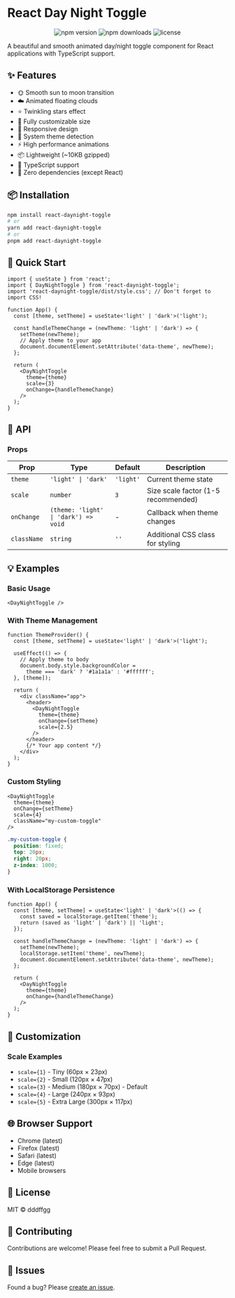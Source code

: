 # React Day Night Toggle

<p align="center">
  <img src="https://img.shields.io/npm/v/react-daynight-toggle" alt="npm version" />
  <img src="https://img.shields.io/npm/dm/react-daynight-toggle" alt="npm downloads" />
  <img src="https://img.shields.io/badge/license-MIT-blue.svg" alt="license" />
</p>

A beautiful and smooth animated day/night toggle component for React applications with TypeScript support.

## ✨ Features

- 🌞 Smooth sun to moon transition
- ☁️ Animated floating clouds
- ⭐ Twinkling stars effect
- 🎨 Fully customizable size
- 📱 Responsive design
- 🔄 System theme detection
- ⚡ High performance animations
- 📦 Lightweight (~10KB gzipped)
- 🔧 TypeScript support
- 🎯 Zero dependencies (except React)

## 📦 Installation

```bash
npm install react-daynight-toggle
# or
yarn add react-daynight-toggle
# or
pnpm add react-daynight-toggle
```

## 🚀 Quick Start

```tsx
import { useState } from 'react';
import { DayNightToggle } from 'react-daynight-toggle';
import 'react-daynight-toggle/dist/style.css'; // Don't forget to import CSS!

function App() {
  const [theme, setTheme] = useState<'light' | 'dark'>('light');

  const handleThemeChange = (newTheme: 'light' | 'dark') => {
    setTheme(newTheme);
    // Apply theme to your app
    document.documentElement.setAttribute('data-theme', newTheme);
  };

  return (
    <DayNightToggle
      theme={theme}
      scale={3}
      onChange={handleThemeChange}
    />
  );
}
```

## 📖 API

### Props

| Prop | Type | Default | Description |
|------|------|---------|-------------|
| `theme` | `'light' \| 'dark'` | `'light'` | Current theme state |
| `scale` | `number` | `3` | Size scale factor (1-5 recommended) |
| `onChange` | `(theme: 'light' \| 'dark') => void` | - | Callback when theme changes |
| `className` | `string` | `''` | Additional CSS class for styling |

## 💡 Examples

### Basic Usage
```tsx
<DayNightToggle />
```

### With Theme Management
```tsx
function ThemeProvider() {
  const [theme, setTheme] = useState<'light' | 'dark'>('light');

  useEffect(() => {
    // Apply theme to body
    document.body.style.backgroundColor = 
      theme === 'dark' ? '#1a1a1a' : '#ffffff';
  }, [theme]);

  return (
    <div className="app">
      <header>
        <DayNightToggle
          theme={theme}
          onChange={setTheme}
          scale={2.5}
        />
      </header>
      {/* Your app content */}
    </div>
  );
}
```

### Custom Styling
```tsx
<DayNightToggle
  theme={theme}
  onChange={setTheme}
  scale={4}
  className="my-custom-toggle"
/>
```

```css
.my-custom-toggle {
  position: fixed;
  top: 20px;
  right: 20px;
  z-index: 1000;
}
```

### With LocalStorage Persistence
```tsx
function App() {
  const [theme, setTheme] = useState<'light' | 'dark'>(() => {
    const saved = localStorage.getItem('theme');
    return (saved as 'light' | 'dark') || 'light';
  });

  const handleThemeChange = (newTheme: 'light' | 'dark') => {
    setTheme(newTheme);
    localStorage.setItem('theme', newTheme);
    document.documentElement.setAttribute('data-theme', newTheme);
  };

  return (
    <DayNightToggle
      theme={theme}
      onChange={handleThemeChange}
    />
  );
}
```

## 🎨 Customization

### Scale Examples
- `scale={1}` - Tiny (60px × 23px)
- `scale={2}` - Small (120px × 47px)
- `scale={3}` - Medium (180px × 70px) - Default
- `scale={4}` - Large (240px × 93px)
- `scale={5}` - Extra Large (300px × 117px)

## 🌐 Browser Support

- Chrome (latest)
- Firefox (latest)
- Safari (latest)
- Edge (latest)
- Mobile browsers

## 📄 License

MIT © dddffgg

## 🤝 Contributing

Contributions are welcome! Please feel free to submit a Pull Request.

## 🐛 Issues

Found a bug? Please [create an issue](https://github.com/NORMAL-EX/react-daynight-toggle/issues).